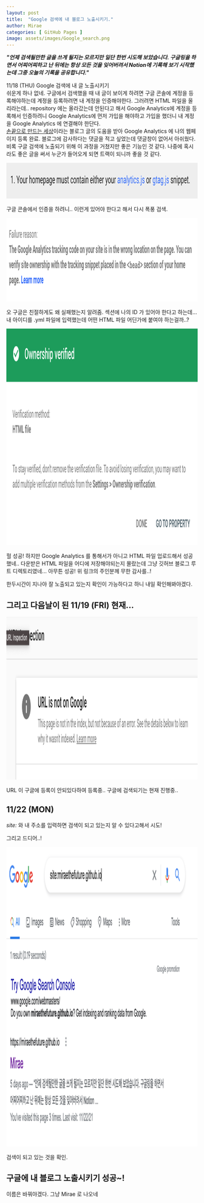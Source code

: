 ```yaml
---
layout: post
title:  "Google 검색에 내 블로그 노출시키기."
author: Mirae
categories: [ GitHub Pages ]
image: assets/images/Google_search.png
---
```

***"언제 검색될만한 글을 쓰게 될지는 모르지만 일단 한번 시도해 보았습니다. 구글링을 하면서 어찌어찌하고 난 뒤에는 항상 모든 것을 잊어버려서 Notion에 기록해 보기 시작했는데 그중 오늘의 기록을 공유합니다."***  

11/18 (THU) Google 검색에 내 글 노출시키기  
쉬운게 하나 없네. 구글에서 검색했을 때 내 글이 보이게 하려면 구글 콘솔에 계정을 등록해야하는데 계정을 등록하려면 내 계정을 인증해야한다. 그러려면 HTML 파일을 올리라는데.. repository 에는 올라갔는데 안된다고 해서 Google Analytics에 계정을 등록해서 인증하려니 Google Analytics에 먼저 가입을 해야하고 가입을 했더니 내 계정을 Google Analytics 에 연결해야 한단다.  
[손끝으로 만드는 세상](https://inasie.github.io/it%EC%9D%BC%EB%B0%98/1/)이라는 블로그 글의 도움을 받아 Google Analytics 에 나의 웹페이지 등록 완료. 블로그에 감사하다는 댓글을 적고 싶었는데 댓글창이 없어서 아쉬웠다. 비록 구글 검색에 노출되기 위해 이 과정을 거쳤지만 좋은 기능인 것 같다. 나중에 혹시라도 좋은 글을 써서 누군가 들어오게 되면 트랙이 되니까 좋을 것 같다.


<img src="/assets/images/gs_1.png" alt="gs_1.png"
	title="reason" width="970" height="94" />  

  구글 콘솔에서 인증을 하려니.. 이런게 있어야 한다고 해서 다시 폭풍 검색.  

<img src="/assets/images/gs_2.png" alt="gs_2.png"
  title="googletoldme" width="1224" height="220" />  

  오 구글은 친절하게도 왜 실패했는지 알려줌. <head> 섹션에 나의 ID 가 있어야 한다고 하는데...내 아이디를 .yml 파일에 입력했는데 어떤 HTML 파일 어딘가에 붙여야 하는걸까..?  

<img src="/assets/images/Google_search.png" alt="Google_search.png"
  title="done" width="1276" height="570" />  

  헐 성공! 하지만 Google Analytics 를 통해서가 아니고 HTML 파일 업로드해서 성공했네.. 다운받은 HTML 파일을 어디에 저장해야되는지 몰랐는데 그냥 깃허브 블로그 루트 디렉토리였네... 아무튼 성공! 위 링크의 주인분께 무한 감사를..!  

  한두시간이 지나야 잘 노출되고 있는지 확인이 가능하다고 하니 내일 확인해봐야겠다.

## 그리고 다음날이 된 11/19 (FRI) 현재...  
<img src="/assets/images/gs_3.png" alt="gs_3.png"
  title="notyet" width="1464" height="428" />  

URL 이 구글에 등록이 안되있다하여 등록중.. 구글에 검색되기는 현재 진행중..

## 11/22 (MON)  

*site:* 와 내 주소를 입력하면 검색이 되고 있는지 알 수 있다고해서 시도!  

그리고 드디어..!  

<img src="/assets/images/gs_4.png" alt="gs_4.png"
title="finally" width="1470" height="788" />  


검색이 되고 있는 것을 확인.  


## 구글에 내 블로그 노출시키기 성공~!  


이름은 바꿔야겠다. 그냥 Mirae 로 나오네  
